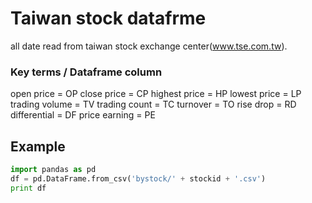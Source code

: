 # Taiwan stock datafrme

all date read from taiwan stock exchange center(www.tse.com.tw).



### Key terms / Dataframe column

open price      = OP
close price     = CP
highest price   = HP
lowest price    = LP
trading volume  = TV
trading count   = TC
turnover        = TO
rise drop       = RD
differential    = DF
price earning   = PE


## Example

```python
import pandas as pd
df = pd.DataFrame.from_csv('bystock/' + stockid + '.csv')
print df
```
